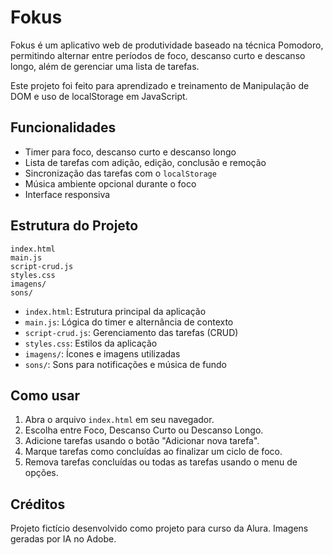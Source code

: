 # Fokus

Fokus é um aplicativo web de produtividade baseado na técnica Pomodoro, permitindo alternar entre períodos de foco, descanso curto e descanso longo, além de gerenciar uma lista de tarefas. 

Este projeto foi feito para aprendizado e treinamento de Manipulação de DOM e uso de localStorage em JavaScript.

## Funcionalidades

- Timer para foco, descanso curto e descanso longo
- Lista de tarefas com adição, edição, conclusão e remoção
- Sincronização das tarefas com o `localStorage`
- Música ambiente opcional durante o foco
- Interface responsiva

## Estrutura do Projeto

```
index.html
main.js
script-crud.js
styles.css
imagens/
sons/
```

- `index.html`: Estrutura principal da aplicação
- `main.js`: Lógica do timer e alternância de contexto
- `script-crud.js`: Gerenciamento das tarefas (CRUD)
- `styles.css`: Estilos da aplicação
- `imagens/`: Ícones e imagens utilizadas
- `sons/`: Sons para notificações e música de fundo

## Como usar

1. Abra o arquivo `index.html` em seu navegador.
2. Escolha entre Foco, Descanso Curto ou Descanso Longo.
3. Adicione tarefas usando o botão "Adicionar nova tarefa".
4. Marque tarefas como concluídas ao finalizar um ciclo de foco.
5. Remova tarefas concluídas ou todas as tarefas usando o menu de opções.

## Créditos

Projeto fictício desenvolvido como projeto para curso da Alura. Imagens geradas por IA no Adobe.